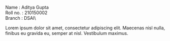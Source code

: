 Name : Aditya Gupta\
Roll no. : 210150002\
Branch : DSAI\

Lorem ipsum dolor sit amet, consectetur adipiscing elit. Maecenas nisl nulla,
finibus eu gravida eu, semper at nisl. Vestibulum maximus.


